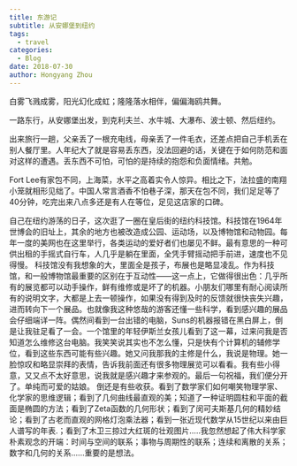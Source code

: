 ```yaml
---
title: 东游记
subtitle: 从安娜堡到纽约
tags:
  - travel
categories:
  - Blog
date: 2018-07-30
author: Hongyang Zhou
---
```


白雾飞溅成雾，阳光幻化成虹；隆隆落水相伴，偏偏海鸥共舞。

一路东行，从安娜堡出发，到克利夫兰、水牛城、大瀑布、波士顿、然后纽约。

出来旅行一趟，父亲丢了一根充电线，母亲丢了一件毛衣，还差点把自己手机丢在别人餐厅里。人年纪大了就是容易丢东西，没法回避的话，关键在于如何防范和面对这样的遭遇。丢东西不可怕，可怕的是持续的抱怨和负面情绪。共勉。

Fort Lee有家包不同，上海菜，水平之高着实令人惊异。相比之下，法拉盛的南翔小笼就相形见绌了。中国人常言酒香不怕巷子深，那天在包不同，我们足足等了40分钟，吃完出来八点多还是有人在等位，足见这店家的口碑。

自己在纽约游荡的日子，这次逛了一圈在皇后街的纽约科技馆。科技馆在1964年世博会的旧址上，其余的地方也被改造成公园、运动场，以及博物馆和动物园。每年一度的美网也在这里举行，各类运动的爱好者们也屡见不鲜。最有意思的一种可供出租的手摇式自行车，人几乎是躺在里面，全凭手臂摇动把手前进，速度也不见得慢。
科技馆没有我想象的大，里面全是孩子，布展也是略显凌乱。作为科技馆，和一般博物馆最重要的区别在于互动性——这一点上，它做得很出色：几乎所有的展览都可以动手操作，鲜有维修或是坏了的机器。小朋友们哪里有耐心阅读所有的说明文字，大都是上去一顿操作，如果没有得到及时的反馈就很快丧失兴趣，进而转向下一个展品。也就像我这种悠哉的游客还懂一些科学，看到感兴趣的展品会仔细端详一阵。偶然间看到一台出错的电脑，Suns的机器报错在黑白屏上，倒是让我驻足看了一会。一个馆里的年轻伊斯兰女孩儿看到了这一幕，过来问我是否知道怎么维修这台电脑。我笑笑说其实也不怎么懂，只是快有个计算机的辅修学位，看到这些东西可能有些兴趣。她又问我那我的主修是什么，我说是物理。她一脸惊叹和略显崇拜的表情，告诉我前面还有很多物理展览可以看看。我有些小得意，又又点不太好意思，说我就是感兴趣才来参观的。最后一句祝福，我们便分开了。单纯而可爱的姑娘。
倒还是有些收获。看到了数学家们如何嘲笑物理学家、化学家的思维逻辑；看到了几何曲线最直观的美；知道了一种证明圆柱和平面的截面是椭圆的方法；看到了Zeta函数的几何形状；看到了闵可夫斯基几何的精妙结论；看到了古老而直观的网格灯泡乘法器；看到一张近现代数学从15世纪以来由巨人谱写的年表.；看到了木卫三掠过大红斑的壮观图片.....我忽然想起了伟大科学家朴素观念的开端：时间与空间的联系；事物与周期性的联系；连续和离散的关系；数字和几何的关系......重要的是想法。
